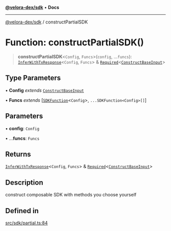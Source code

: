 [**@velora-dex/sdk**](../README.md) • **Docs**

***

[@velora-dex/sdk](../globals.md) / constructPartialSDK

# Function: constructPartialSDK()

> **constructPartialSDK**\<`Config`, `Funcs`\>(`config`, ...`funcs`): [`InferWithTxResponse`](../-internal-/type-aliases/InferWithTxResponse.md)\<`Config`, `Funcs`\> & [`Required`](../-internal-/type-aliases/Required.md)\<[`ConstructBaseInput`](../-internal-/interfaces/ConstructBaseInput.md)\>

## Type Parameters

• **Config** *extends* [`ConstructBaseInput`](../-internal-/interfaces/ConstructBaseInput.md)

• **Funcs** *extends* [[`SDKFunction`](../-internal-/type-aliases/SDKFunction.md)\<`Config`\>, `...SDKFunction<Config>[]`]

## Parameters

• **config**: `Config`

• ...**funcs**: `Funcs`

## Returns

[`InferWithTxResponse`](../-internal-/type-aliases/InferWithTxResponse.md)\<`Config`, `Funcs`\> & [`Required`](../-internal-/type-aliases/Required.md)\<[`ConstructBaseInput`](../-internal-/interfaces/ConstructBaseInput.md)\>

## Description

construct composable SDK with methods you choose yourself

## Defined in

[src/sdk/partial.ts:84](https://github.com/VeloraDEX/paraswap-sdk/blob/feat/velora/src/sdk/partial.ts#L84)
